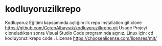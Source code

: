 # kodluyoruzilkrepo
Kodluyoruz Eğitimi kapsamında açtığım ilk repo
Installation
git clone https://github.com/CerenAlbayrak/kodluyoruzilkrepo.git
Usage
Projeyi cloneladıktan sonra Visual Studio Code programında açınız.
Linux için:
cd kodluyoruzilkrepo
code .
License 
https://choosealicense.com/licenses/mit/
